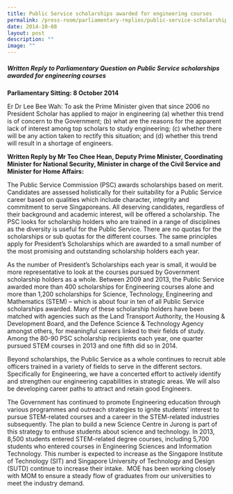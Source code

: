 ```yaml
---
title: Public Service scholarships awarded for engineering courses
permalink: /press-room/parliamentary-replies/public-service-scholarships-awarded-for-engineering-courses/
date: 2014-10-08
layout: post
description: ""
image: ""
---
```

##### Written Reply to Parliamentary Question on Public Service scholarships awarded for engineering courses

**Parliamentary Sitting: 8 October 2014**

Er Dr Lee Bee Wah: To ask the Prime Minister given that since 2006 no President Scholar has applied to major in engineering (a) whether this trend is of concern to the Government; (b) what are the reasons for the apparent lack of interest among top scholars to study engineering; (c) whether there will be any action taken to rectify this situation; and (d) whether this trend will result in a shortage of engineers.

**Written Reply by Mr Teo Chee Hean, Deputy Prime Minister, Coordinating Minister for National Security, Minister in charge of the Civil Service and Minister for Home Affairs:**

The Public Service Commission (PSC) awards scholarships based on merit. Candidates are assessed holistically for their suitability for a Public Service career based on qualities which include character, integrity and commitment to serve Singaporeans. All deserving candidates, regardless of their background and academic interest, will be offered a scholarship. The PSC looks for scholarship holders who are trained in a range of disciplines as the diversity is useful for the Public Service. There are no quotas for the scholarships or sub quotas for the different courses. The same principles apply for President’s Scholarships which are awarded to a small number of the most promising and outstanding scholarship holders each year.

As the number of President’s Scholarships each year is small, it would be more representative to look at the courses pursued by Government scholarship holders as a whole. Between 2009 and 2013, the Public Service awarded more than 400 scholarships for Engineering courses alone and more than 1,200 scholarships for Science, Technology, Engineering and Mathematics (STEM) – which is about four in ten of all Public Service scholarships awarded. Many of these scholarship holders have been matched with agencies such as the Land Transport Authority, the Housing & Development Board, and the Defence Science & Technology Agency amongst others, for meaningful careers linked to their fields of study. Among the 80-90 PSC scholarship recipients each year, one quarter pursued STEM courses in 2013 and one fifth did so in 2014.

Beyond scholarships, the Public Service as a whole continues to recruit able officers trained in a variety of fields to serve in the different sectors. Specifically for Engineering, we have a concerted effort to actively identify and strengthen our engineering capabilities in strategic areas. We will also be developing career paths to attract and retain good Engineers.

The Government has continued to promote Engineering education through various programmes and outreach strategies to ignite students’ interest to pursue STEM-related courses and a career in the STEM-related industries subsequently. The plan to build a new Science Centre in Jurong is part of this strategy to enthuse students about science and technology. In 2013, 8,500 students entered STEM-related degree courses, including 5,700 students who entered courses in Engineering Sciences and Information Technology. This number is expected to increase as the Singapore Institute of Technology (SIT) and Singapore University of Technology and Design (SUTD) continue to increase their intake.  MOE has been working closely with MOM to ensure a steady flow of graduates from our universities to meet the industry demand.